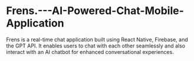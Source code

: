 # Frens.---AI-Powered-Chat-Mobile-Application
Frens is a real-time chat application built using React Native, Firebase, and the GPT API. It enables users to chat with each other seamlessly and also interact with an AI chatbot for enhanced conversational experiences.
